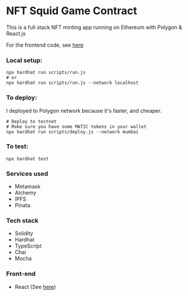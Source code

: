 # NFT Squid Game Contract

This is a full stack NFT minting app running on Ethereum with Polygon & React.js

For the frontend code, see [here](https://github.com/okdonga/squid-game-frontend)

### Local setup: 

```shell
npx hardhat run scripts/run.js 
# or 
npx hardhat run scripts/run.js --network localhost
```

### To deploy:
I deployed to Polygon network because it's faster, and cheaper. 

```shell
# Deploy to testnet 
# Make sure you have some MATIC tokens in your wallet 
npx hardhat run scripts/deploy.js --network mumbai
```

### To test: 
```shell
npx hardhat test
```

### Services used
- Metamask 
- Alchemy
- IPFS 
- Pinata 

### Tech stack
- Solidity
- Hardhat
- TypeScript
- Chai
- Mocha


### Front-end 
- React (See [here](https://github.com/okdonga/squid-game-frontend))
